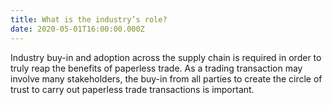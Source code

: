 ```yaml
---
title: What is the industry’s role?
date: 2020-05-01T16:00:00.000Z
---
```


Industry buy-in and adoption across the supply chain is required in order to truly reap the benefits of paperless trade. As a trading transaction may involve many stakeholders, the buy-in from all parties to create the circle of trust to carry out paperless trade transactions is important.
